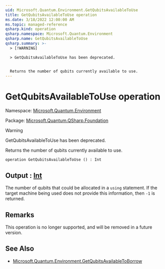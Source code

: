 ```yaml
---
uid: Microsoft.Quantum.Environment.GetQubitsAvailableToUse
title: GetQubitsAvailableToUse operation
ms.date: 3/18/2022 12:00:00 AM
ms.topic: managed-reference
qsharp.kind: operation
qsharp.namespace: Microsoft.Quantum.Environment
qsharp.name: GetQubitsAvailableToUse
qsharp.summary: >-
  > [!WARNING]

  > GetQubitsAvailableToUse has been deprecated.


  Returns the number of qubits currently available to use.
---
```


# GetQubitsAvailableToUse operation

Namespace: [Microsoft.Quantum.Environment](xref:Microsoft.Quantum.Environment)

Package: [Microsoft.Quantum.QSharp.Foundation](https://nuget.org/packages/Microsoft.Quantum.QSharp.Foundation)


> [!WARNING]
> GetQubitsAvailableToUse has been deprecated.

Returns the number of qubits currently available to use.

```qsharp
operation GetQubitsAvailableToUse () : Int
```


## Output : [Int](xref:microsoft.quantum.qsharp.valueliterals#int-literals)

The number of qubits that could be allocated in a `using` statement.If the target machine being used does not provide this information, then`-1` is returned.

## Remarks

This operation is no longer supported, and will be removed in a futureversion.

## See Also

- [Microsoft.Quantum.Environment.GetQubitsAvailableToBorrow](xref:Microsoft.Quantum.Environment.GetQubitsAvailableToBorrow)